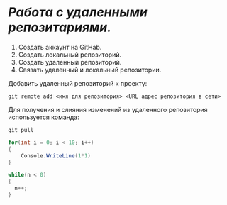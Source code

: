 # ***Работа с удаленными репозитариями.***
1. Создать аккаунт на GitHab.
2. Создать локальный репозиторий.
3. Создать удаленный репозиторий.
4. Связать удаленный и локальный репозитории.

Добавить удаленный репозиторий к проекту:
```
git remote add <имя для репозитория> <URL адрес репозитория в сети>
```

Для получения и слияния изменений из удаленного репозитория используется команда: 
```
git pull
```
```C#
for(int i = 0; i < 10; i++)
{
    Console.WriteLine(1*1)
}
```
```C#
while(n < 0)
{
  n++;
} 
```
